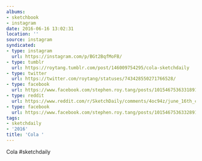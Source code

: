 ```yaml
---
albums:
- sketchbook
- instagram
date: 2016-06-16 13:02:31
location: ''
source: instagram
syndicated:
- type: instagram
  url: https://instagram.com/p/BGt2BqfMoFB/
- type: tumblr
  url: https://roytang.tumblr.com/post/146009754295/cola-sketchdaily
- type: twitter
  url: https://twitter.com/roytang/statuses/743428550271766528/
- type: facebook
  url: https://www.facebook.com/stephen.roy.tang/posts/10154675363318912:0
- type: reddit
  url: https://www.reddit.com/r/SketchDaily/comments/4oc94z/june_16th_carbonated_beverage/d4bhg51/
- type: facebook
  url: https://www.facebook.com/stephen.roy.tang/posts/10154675363328912
tags:
- sketchdaily
- '2016'
title: 'Cola '
---
```


Cola #sketchdaily